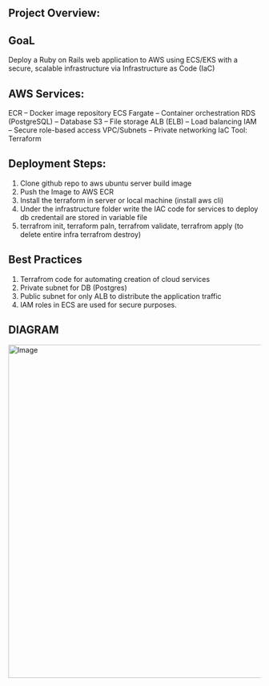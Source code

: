 ## Project Overview:
## GoaL
Deploy a Ruby on Rails web application to AWS using ECS/EKS with a secure, scalable infrastructure via Infrastructure as Code (IaC)

## AWS Services:
ECR – Docker image repository
ECS Fargate – Container orchestration
RDS (PostgreSQL) – Database
S3 – File storage
ALB (ELB) – Load balancing
IAM – Secure role-based access
VPC/Subnets – Private networking
IaC Tool: Terraform

## Deployment Steps:
1. Clone github repo to aws ubuntu server build image
2. Push the Image to AWS ECR
3. Install the terraform in server or local machine (install aws cli)
4. Under the infrastructure folder write the IAC code for services to deploy db credentail are stored in variable file
5. terrafrom init, terraform paln, terrafrom validate, terrafrom apply (to delete entire infra terrafrom destroy)

## Best Practices
1. Terrafrom code for automating creation of cloud services
2. Private subnet for DB (Postgres)
3. Public subnet for only ALB to distribute the application traffic
4. IAM roles in ECS are used for secure purposes.

## DIAGRAM


<img width="664" alt="Image" src="https://github.com/user-attachments/assets/f818b9e8-5163-408e-b48a-62ee4e11a035" />
